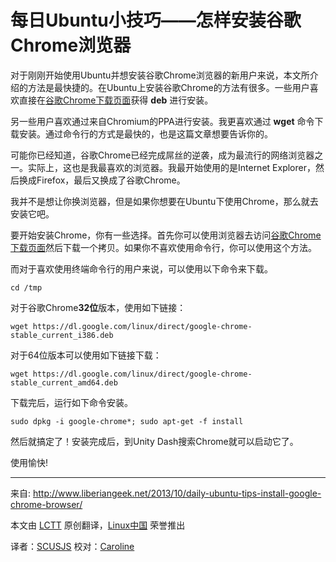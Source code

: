 每日Ubuntu小技巧——怎样安装谷歌Chrome浏览器
=======================================

对于刚刚开始使用Ubuntu并想安装谷歌Chrome浏览器的新用户来说，本文所介绍的方法是最快捷的。在Ubuntu上安装谷歌Chrome的方法有很多。一些用户喜欢直接在[谷歌Chrome下载页面][1]获得 **deb** 进行安装。

另一些用户喜欢通过来自Chromium的PPA进行安装。我更喜欢通过 **wget** 命令下载安装。通过命令行的方式是最快的，也是这篇文章想要告诉你的。

可能你已经知道，谷歌Chrome已经完成屌丝的逆袭，成为最流行的网络浏览器之一。实际上，这也是我最喜欢的浏览器。我最开始使用的是Internet Explorer，然后换成Firefox，最后又换成了谷歌Chrome。

我并不是想让你换浏览器，但是如果你想要在Ubuntu下使用Chrome，那么就去安装它吧。

要开始安装Chrome，你有一些选择。首先你可以使用浏览器去访问[谷歌Chrome下载页面][1]然后下载一个拷贝。如果你不喜欢使用命令行，你可以使用这个方法。

而对于喜欢使用终端命令行的用户来说，可以使用以下命令来下载。

    cd /tmp

对于谷歌Chrome**32位**版本，使用如下链接：

    wget https://dl.google.com/linux/direct/google-chrome-stable_current_i386.deb

对于64位版本可以使用如下链接下载：

    wget https://dl.google.com/linux/direct/google-chrome-stable_current_amd64.deb

下载完后，运行如下命令安装。

    sudo dpkg -i google-chrome*; sudo apt-get -f install

然后就搞定了！安装完成后，到Unity Dash搜索Chrome就可以启动它了。

使用愉快!

--------------------------------------------------------------------------------

来自: http://www.liberiangeek.net/2013/10/daily-ubuntu-tips-install-google-chrome-browser/

本文由 [LCTT](https://github.com/LCTT/TranslateProject) 原创翻译，[Linux中国](http://linux.cn/) 荣誉推出

译者：[SCUSJS](https://github.com/scusjs) 校对：[Caroline](https://github.com/carolinewuyan)

[1]:https://www.google.com/intl/en/chrome/browser/#eula

